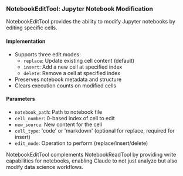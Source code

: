### NotebookEditTool: Jupyter Notebook Modification

NotebookEditTool provides the ability to modify Jupyter notebooks by editing specific cells.

#### Implementation

- Supports three edit modes:
  - `replace`: Update existing cell content (default)
  - `insert`: Add a new cell at specified index
  - `delete`: Remove a cell at specified index
- Preserves notebook metadata and structure
- Clears execution counts on modified cells

#### Parameters

- `notebook_path`: Path to notebook file
- `cell_number`: 0-based index of cell to edit
- `new_source`: New content for the cell
- `cell_type`: 'code' or 'markdown' (optional for replace, required for insert)
- `edit_mode`: Operation to perform (replace/insert/delete)

NotebookEditTool complements NotebookReadTool by providing write capabilities for notebooks, enabling Claude to not just analyze but also modify data science workflows.

